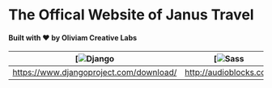 # The Offical Website of Janus Travel

#### Built with :heart: by Oliviam Creative Labs

| [![Django](https://lh3.googleusercontent.com/D_82DGsbJbppAZRryBAX7rwgvkgo1iMtkUitpLs_bvz2Zeck6EvxZyOow2TsNbNiZrP5yhDwTqoNgeVHeXkkxoU_FSRf-yBUGXOC_KIWHAoZlq_lo_4HN3jlR8PubLtSxBiQwrlKsg=w100)  | [![Sass](https://lh3.googleusercontent.com/MfZZn0Kvz3bWqu4qzRc1b9snp6wF4Wb7XYW2OEmSjNv9Yl4ggyU2nomWYzn07TGH4uWIMFmMZtQxzSYC-aULwhOfnAUEBxNDB-mvp4vlSgnYI6uFf14k60Vcnky9le9RbDodK4P_EA=w100) | [![GraphicStock](http://www.graphicstock.com/images/logo.jpg)](http://graphicstock.com) |
|:---:|:---:|:---:|
 https://www.djangoproject.com/download/ | http://audioblocks.com | http://graphicstock.com |

